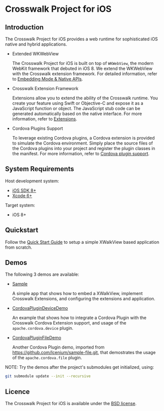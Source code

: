 # Crosswalk Project for iOS

## Introduction

The Crosswalk Project for iOS provides a web runtime for sophisticated iOS native and hybrid applications.

* Extended WKWebView

  The Crosswalk Project for iOS is built on top of `WKWebView`, the modern WebKit framework that debuted in iOS 8. We extend the WKWebView with the Crosswalk extension framework. For detailed information, refer to [Embedding Mode & Native APIs](/documentation/ios/embedding_mode_&_native_apis.html).

* Crosswalk Extension Framework

  Extensions allow you to extend the ability of the Crosswalk runtime. You create your feature using Swift or Objective-C and expose it as a JavaScript function or object.  The JavaScript stub code can be generated automatically based on the native interface. For more information, refer to [Extensions](/documentation/ios/extensions.html).

* Cordova Plugins Support

  To leverage existing Cordova plugins, a Cordova extension is provided to simulate the Cordova environment. Simply place the source files of the Cordova plugins into your project and register the plugin classes in the manifest. For more information, refer to [Cordova plugin support](/documentation/ios/cordova_plugin_support.html).

## System Requirements

Host development system:

* <a href="https://developer.apple.com/ios/">iOS SDK 8+</a>
* <a href="https://developer.apple.com/ios/">Xcode 6+</a>

Target system:

* iOS 8+

## Quickstart

Follow the [Quick Start Guide](/documentation/ios/quick_start_guide.html) to setup a simple XWalkView based application from scratch.

## Demos

The following 3 demos are available:

* [Sample](https://github.com/crosswalk-project/crosswalk-ios/tree/master/Demos/Sample)

	A simple app that shows how to embed a XWalkView, implement Crosswalk Extensions, and configuring the extensions and application.

* [CordovaPluginDeviceDemo](https://github.com/crosswalk-project/crosswalk-ios/tree/master/Demos/Cordova/CordovaPluginDeviceDemo)

	An example that shows how to integrate a Cordova Plugin with the Crosswalk Cordova Extension support, and usage of the `apache.cordova.device` plugin.

* [CordovaPluginFileDemo](https://github.com/crosswalk-project/crosswalk-ios/tree/master/Demos/Cordova/CordovaPluginFileDemo)

	Another Cordova Plugin demo, imported from https://github.com/Icenium/sample-file.git, that demostrates the usage of the `apache.cordova.file` plugin.

NOTE: Try the demos after the project's submodules get initialized, using:

  ```bash
  git submodule update --init --recursive
  ```

## Licence

The Crosswalk Project for iOS is available under the [BSD license](https://github.com/crosswalk-project/crosswalk/blob/master/LICENSE).
